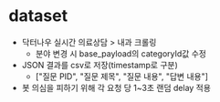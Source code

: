 # dataset

- 닥터나우 실시간 의료상담 > 내과 크롤링
    - 분야 변경 시 base_payload의 categoryId값 수정
- JSON 결과를 csv로 저장(timestamp로 구분)
    - ["질문 PID", "질문 제목", "질문 내용", "답변 내용"]
- 봇 의심을 피하기 위해 각 요청 당 1~3초 랜덤 delay 적용